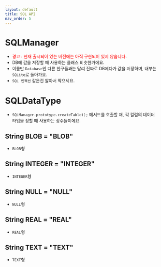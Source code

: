 ```yaml
---
layout: default
title: SQL API
nav_order: 5
---
```


# SQLManager
* <span style="color:red">경고 : 현재 출시되어 있는 버전에는 아직 구현되어 있지 않습니다</span>.
* DB에 값을 저장할 때 사용하는 클래스 비슷한거에요.
* 이름만 `Database`인 다른 친구들과는 달리 진짜로 DB에다가 값을 저장하며, 내부는 `SQLite`로 돌아가요.
* `SQL 인젝션` 같은건 알아서 막으세요.


# SQLDataType
* `SQLManager.prototype.createTable();` 메서드를 호출할 때, 각 컬럼의 데이터 타입을 정할 때 사용하는 상수들이에요.

## String BLOB = "BLOB"
* `BLOB`형

## String INTEGER = "INTEGER"
* `INTEGER`형

## String NULL = "NULL"
* `NULL`형

## String REAL = "REAL"
* `REAL`형

## String TEXT = "TEXT"
* `TEXT`형
